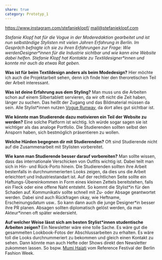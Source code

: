 ```yaml
---
share: true
category: Prototyp_1
---
```


https://www.instagram.com/stefanieklopf/
mail@stefanieklopf.com

_Stefanie Klopf hat für die Vogue in der Moderedaktion gearbeitet und ist nun selbständige Stylisten mit vielen Jahren Erfahrung in Berlin. Im Gespräch befragte ich sie zu ihren Erfahrungen zur Frage: Wie werdenDesigner\*innen für die Industrie sichtbar und wie kann eine Website dabei helfen. Stefanie Klopf hat Kontakte zu Textildesigner\*innen und konnte mir auch da etwas Rat geben._

**Was ist für beim Textildesign anders als beim Modedesign?**
	Hier möchte ich auch die Projektarbeit sehen, denn ich finde hier den theroretischen Teil der Arbeit interessant.

**Was ist deine Erfahrung aus dem Styling?**
	Man muss uns die Arbeiten schon auf einem Silbertablett servieren, da wir oft nicht die Zeit haben, länger zu suchen. Das heißt der Zugang und das Bildmaterial müssen da sein. Alle Stylist\*innen nutzen [Vogue Runway](https://www.vogue.com/fashion-shows), da dort alles gut sichtbar ist.

**Wie könnte man Studierende dazu motivieren ein Teil der Website zu werden?**
	Eine solche Platform ist wichtig. Ich würde sogar sagen sie ist wichtiger als das analoge Portfolio. Die Studierenden sollten selbst den Ansporn haben, sich bestmöglich präsentieren zu wollen.

**Welche Hürden begegnen dir mit Studierenden?**
	Oft sind Studierende nicht auf die Zusammenarbeit mit Stylisten vorbereitet. 

**Wie kann man Studierende besser darauf vorbereiten?**
	Man sollte wissen, dass das internationale Verschicken von Outfits wichtig ist. Dabei teilt man sich in Hin- und Rück-Porto hinein.
	Die Studierenden sollten ihre Arbeit bestenfalls in durchnummerierten Looks zeigen, da dies uns die Arbeit erleichtert und Industriestandart ist.
	Auf der rechtlichen Seite sollte ein Haftungs-Übereinkommen in Form eines kleinen Zettels bereitstehen, falls ein Fleck oder eine offene Naht entsteht. So kommt die Stylist\*in für den Schaden auf.
	Kommunikativ sollte schnell mit Zu- oder Absage geantwortet werden. Dabei sind auch Rückfragen okay, wie Heftname, Erscheinungsdatum usw.. So kann dann auch die junge Designer\*in besser ihre PR planen. Absagen sollten diplomatisch gelöst werden, da man Akteur\*innen oft später wiedersieht.

**Auf welcher Weise lässt sich am besten Stylist\*innen studentische Arbeiten zeigen?**
	Ein Newsletter wäre eine tolle Sache. Es wäre gut die gesammelten Lookbook-Fotos der Abschlussarbeiten zu erhalten. Es wäre toll die Looks durchnummeriert zu bekommen und gleich einen Kontakt zu sehen. Dann könnte man auch Hefte oder Shows direkt den Newsletter zukommen lassen. So bspw. [Mumi Haiati](https://www.vogue.de/mode/artikel/berlin-fashion-week-reference-festival-2021) vom Reference Festival der Berlin Fashion Week.



